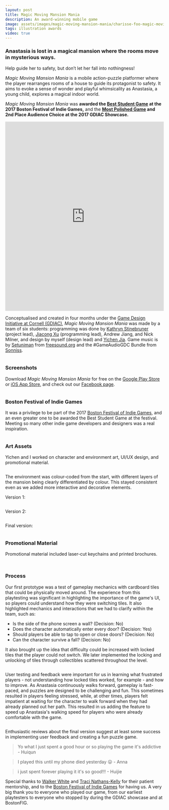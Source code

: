 ```yaml
---
layout: post
title: Magic Moving Mansion Mania
description: An award-winning mobile game
image: assets/images/magic-moving-mansion-mania/charisse-foo-magic-moving-mansion-mania-01.jpg
tags: illustration awards
video: true
---
```


### Anastasia is lost in a magical mansion where the rooms move in mysterious ways.

Help guide her to safety, but don’t let her fall into nothingness!

_Magic Moving Mansion Mania_ is a mobile action-puzzle platformer where the player rearranges rooms of a house to guide its protagonist to safety. It aims to evoke a sense of wonder and playful whimsicality as Anastasia, a young child, explores a magical indoor world.

_Magic Moving Mansion Mania_ was **awarded the [Best Student Game](http://www.cis.cornell.edu/cis-team-wins-best-student-game-games-festival) at the 2017 Boston Festival of Indie Games,** and the **[Most Polished Game](http://gdiac.cs.cornell.edu/news/index.php?id=24) and 2nd Place Audience Choice at the 2017 GDIAC Showcase.**

<div class="row">
<iframe width="100%" height="600" src="https://www.youtube.com/embed/lhzENlcKQD8?rel=0" frameborder="0" allowfullscreen></iframe>
</div>

Conceptualised and created in four months under the [Game Design Initiative at Cornell (GDIAC)](http://gdiac.cis.cornell.edu/), _Magic Moving Mansion Mania_ was made by a team of six students: programming was done by [Kathryn Stinebruner](https://www.linkedin.com/in/kathryn-stinebruner-562998a7) (project lead), [Jiacong Xu](https://www.linkedin.com/in/jiacong-xu-617349a6) (programming lead), Andrew Jiang, and Nick Milner, and design by myself (design lead) and [Yichen Jia](https://yichenjia.github.io/magic_mansion.html). Game music is by [Setuniman](http://www.setuniman.com/) from [freesound.org](https://freesound.org/people/Setuniman/) and the #GameAudioGDC Bundle from [Sonniss](https://sonniss.com/).

<!-- Image Grid -->
<div class="row">
	<div class="6u">
		<span class="image fit"><img src="{% link /assets/images/magic-moving-mansion-mania/charisse-foo-magic-moving-mansion-mania-05.png %}" alt="" /></span>
	</div>
	<div class="6u$">
			<span class="image fit"><img src="{% link assets/images/magic-moving-mansion-mania/charisse-foo-magic-moving-mansion-mania-06.png %}" alt="" /></span>
	</div>
</div>

### Screenshots

Download _Magic Moving Mansion Mania_ for free on the [Google Play Store](https://play.google.com/store/apps/details?id=edu.cornell.gdiac.MagicMansion&hl=en) or [iOS App Store](https://itunes.apple.com/us/app/magic-moving-mansion-mania/id1234472424), and check out our [Facebook page](https://www.facebook.com/pg/magic.moving.mansion.mania).

<!-- Image Grid -->
<div class="row">
	<div class="6u">
		<span class="image fit"><img src="{% link /assets/images/magic-moving-mansion-mania/charisse-foo-magic-moving-mansion-mania-12.png %}" alt="" /></span>
	</div>
	<div class="6u$">
			<span class="image fit"><img src="{% link assets/images/magic-moving-mansion-mania/charisse-foo-magic-moving-mansion-mania-13.png %}" alt="" /></span>
	</div>
	<!-- Break-->
	<div class="6u">
		<span class="image fit"><img src="{% link /assets/images/magic-moving-mansion-mania/charisse-foo-magic-moving-mansion-mania-14.png %}" alt="" /></span>
	</div>
	<div class="6u$">
			<span class="image fit"><img src="{% link assets/images/magic-moving-mansion-mania/charisse-foo-magic-moving-mansion-mania-16.jpg %}" alt="" /></span>
	</div>
	<!-- Break-->
	<div class="6u">
		<span class="image fit"><img src="{% link /assets/images/magic-moving-mansion-mania/charisse-foo-magic-moving-mansion-mania-17.jpg %}" alt="" /></span>
	</div>
	<div class="6u$">
			<span class="image fit"><img src="{% link assets/images/magic-moving-mansion-mania/charisse-foo-magic-moving-mansion-mania-18.png %}" alt="" /></span>
	</div>
</div>

### Boston Festival of Indie Games

It was a privilege to be part of the 2017 [Boston Festival of Indie Games](https://www.bostonfig.com/), and an even greater one to be awarded the Best Student Game at the festival. Meeting so many other indie game developers and designers was a real inspiration.

<!-- Image Grid -->
<div class="row">
	<div class="6u">
		<span class="image fit"><img src="{% link /assets/images/magic-moving-mansion-mania/charisse-foo-magic-moving-mansion-mania-25.jpg %}" alt="" /></span>
	</div>
	<div class="6u$">
			<span class="image fit"><img src="{% link assets/images/magic-moving-mansion-mania/charisse-foo-magic-moving-mansion-mania-21.jpg %}" alt="" /></span>
	</div>
	<!-- Break-->
	<div class="6u">
		<span class="image fit"><img src="{% link /assets/images/magic-moving-mansion-mania/charisse-foo-magic-moving-mansion-mania-20.jpg %}" alt="" /></span>
	</div>
	<div class="6u$">
			<span class="image fit"><img src="{% link assets/images/magic-moving-mansion-mania/charisse-foo-magic-moving-mansion-mania-23.jpg %}" alt="" /></span>
	</div>
	<!-- Break-->
	<div class="6u">
		<span class="image fit"><img src="{% link /assets/images/magic-moving-mansion-mania/charisse-foo-magic-moving-mansion-mania-30.jpg %}" alt="" /></span>
	</div>
	<div class="6u$">
			<span class="image fit"><img src="{% link assets/images/magic-moving-mansion-mania/charisse-foo-magic-moving-mansion-mania-26.jpg %}" alt="" /></span>
	</div>
</div>

### Art Assets

Yichen and I worked on character and environment art, UI/UX design, and promotional material.

<span class="image fit"><img src="{% link /assets/images/magic-moving-mansion-mania/charisse-foo-magic-moving-mansion-mania-28.png %}" alt="" /></span>

The environment was colour-coded from the start, with different layers of the mansion being clearly differentiated by colour. This stayed consistent even as we added more interactive and decorative elements.

Version 1:

<span class="image fit"><img src="{% link /assets/images/magic-moving-mansion-mania/charisse-foo-magic-moving-mansion-mania-27.png %}" alt="" /></span>

Version 2:

<span class="image fit"><img src="{% link /assets/images/magic-moving-mansion-mania/charisse-foo-magic-moving-mansion-mania-32.png %}" alt="" /></span>

Final version:

<!-- Tileset Image Grid -->
<div class="row">
	<div class="3u">
		<span class="image fit"><img src="{% link /assets/images/magic-moving-mansion-mania/charisse-foo-magic-moving-mansion-mania-07A.png %}" alt="" /></span>
	</div>
	<div class="3u">
			<span class="image fit"><img src="{% link assets/images/magic-moving-mansion-mania/charisse-foo-magic-moving-mansion-mania-07B.png %}" alt="" /></span>
	</div>
	<div class="3u">
		<span class="image fit"><img src="{% link /assets/images/magic-moving-mansion-mania/charisse-foo-magic-moving-mansion-mania-07C.png %}" alt="" /></span>
	</div>
	<div class="3u$">
			<span class="image fit"><img src="{% link assets/images/magic-moving-mansion-mania/charisse-foo-magic-moving-mansion-mania-07D.png %}" alt="" /></span>
	</div>
	<!-- Break-->
	<div class="3u">
		<span class="image fit"><img src="{% link /assets/images/magic-moving-mansion-mania/charisse-foo-magic-moving-mansion-mania-07E.png %}" alt="" /></span>
	</div>
	<div class="3u">
			<span class="image fit"><img src="{% link assets/images/magic-moving-mansion-mania/charisse-foo-magic-moving-mansion-mania-07F.png %}" alt="" /></span>
	</div>
	<div class="3u">
		<span class="image fit"><img src="{% link /assets/images/magic-moving-mansion-mania/charisse-foo-magic-moving-mansion-mania-07G.png %}" alt="" /></span>
	</div>
	<div class="3u">
			<span class="image fit"><img src="{% link assets/images/magic-moving-mansion-mania/charisse-foo-magic-moving-mansion-mania-07H.png %}" alt="" /></span>
	</div>
</div>

### Promotional Material

Promotional material included laser-cut keychains and printed brochures.

<span class="image fit"><img src="{% link /assets/images/magic-moving-mansion-mania/charisse-foo-magic-moving-mansion-mania-31.jpg %}" alt="" /></span>

<!-- Image Grid -->
<div class="row">
	<div class="6u">
		<span class="image fit"><img src="{% link /assets/images/magic-moving-mansion-mania/charisse-foo-magic-moving-mansion-mania-05.jpg %}" alt="" /></span>
	</div>
	<div class="6u$">
			<span class="image fit"><img src="{% link assets/images/magic-moving-mansion-mania/charisse-foo-magic-moving-mansion-mania-02.jpg %}" alt="" /></span>
	</div>
	<!-- Break-->
	<div class="6u">
		<span class="image fit"><img src="{% link /assets/images/magic-moving-mansion-mania/charisse-foo-magic-moving-mansion-mania-03.jpg %}" alt="" /></span>
	</div>
	<div class="6u$">
			<span class="image fit"><img src="{% link assets/images/magic-moving-mansion-mania/charisse-foo-magic-moving-mansion-mania-04.jpg %}" alt="" /></span>
	</div>
</div>

### Process

Our first prototype was a test of gameplay mechanics with cardboard tiles that could be physically moved around. The experience from this playtesting was significant in highlighting the importance of the game's UI, so players could understand how they were switching tiles. It also highlighted mechanics and interactions that we had to clarify within the team, such as:

- Is the side of the phone screen a wall? (Decision: No)
- Does the character automatically enter every door? (Decision: Yes)
- Should players be able to tap to open or close doors? (Decision: No)
- Can the character survive a fall? (Decision: No)

It also brought up the idea that difficulty could be increased with locked tiles that the player could not switch. We later implemented the locking and unlocking of tiles through collectibles scattered throughout the level.

<!-- Image Grid -->
<div class="row">
	<div class="6u">
		<span class="image fit"><img src="{% link /assets/images/magic-moving-mansion-mania/charisse-foo-magic-moving-mansion-mania-08.jpg %}" alt="" /></span>
	</div>
	<div class="6u$">
			<span class="image fit"><img src="{% link assets/images/magic-moving-mansion-mania/charisse-foo-magic-moving-mansion-mania-09.jpg %}" alt="" /></span>
	</div>
	<!-- Break-->
	<div class="6u">
		<span class="image fit"><img src="{% link /assets/images/magic-moving-mansion-mania/charisse-foo-magic-moving-mansion-mania-10.jpg %}" alt="" /></span>
	</div>
	<div class="6u$">
			<span class="image fit"><img src="{% link assets/images/magic-moving-mansion-mania/charisse-foo-magic-moving-mansion-mania-11.jpg %}" alt="" /></span>
	</div>
</div>

User testing and feedback were important for us in learning what frustrated players - not understanding how locked tiles worked, for example - and how to improve. As Anastasia continuously walks forward, gameplay is fast-paced, and puzzles are designed to be challenging and fun. This sometimes resulted in players feeling stressed, while, at other times, players felt impatient at waiting for the character to walk forward when they had already planned out her path. This resulted in us adding the feature to speed up Anastasia's walking speed for players who were already comfortable with the game.

<span class="image fit"><img src="{% link /assets/images/magic-moving-mansion-mania/charisse-foo-magic-moving-mansion-mania-33.png %}" alt="" /></span>

Enthusiastic reviews about the final version suggest at least some success in implementing user feedback and creating a fun puzzle game.

> Yo what I just spent a good hour or so playing the game it's addictive - Huiqun

> I played this until my phone died yesterday 😛 - Anna

> i just spent forever playing it it's so good!!! - Huijie

Special thanks to [Walker White](http://www.cs.cornell.edu/~wmwhite) and [Traci Nathans-Kelly](https://tracink.com/about/) for their patient mentorship, and to the [Boston Festival of Indie Games](https://www.bostonfig.com/) for having us. A very big thank you to everyone who played our game, from our earliest playtesters to everyone who stopped by during the GDIAC showcase and at BostonFIG.

<span class="image fit"><img src="{% link /assets/images/magic-moving-mansion-mania/charisse-foo-magic-moving-mansion-mania-29.jpg %}" alt="" /></span>
